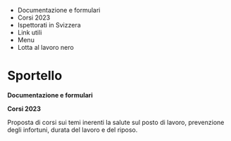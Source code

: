   * Documentazione e formulari
  * Corsi 2023
  * Ispettorati in Svizzera
  * Link utili
  * Menu
  * Lotta al lavoro nero

#  Sportello

**Documentazione e formulari**  

**Corsi 2023**

Proposta di corsi sui temi inerenti la salute sul posto di lavoro, prevenzione
degli infortuni, durata del lavoro e del riposo.


